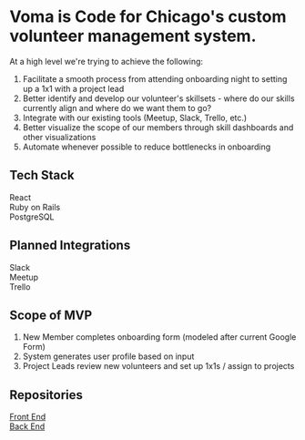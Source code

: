 # Voma is Code for Chicago's custom **vo**lunteer **ma**nagement system.

At a high level we're trying to achieve the following:
1. Facilitate a smooth process from attending onboarding night to setting up a 1x1 with a project lead
2. Better identify and develop our volunteer's skillsets - where do our skills currently align and where do we want them to go?
3. Integrate with our existing tools (Meetup, Slack, Trello, etc.)
4. Better visualize the scope of our members through skill dashboards and other visualizations
5. Automate whenever possible to reduce bottlenecks in onboarding 

## Tech Stack

React  
Ruby on Rails  
PostgreSQL  

## Planned Integrations 
Slack  
Meetup  
Trello  

## Scope of MVP

1. New Member completes onboarding form (modeled after current Google Form)
2. System generates user profile based on input
3. Project Leads review new volunteers and set up 1x1s / assign to projects

## Repositories
[Front End](https://github.com/Code-For-Chicago/Voma-frontend)  
[Back End](https://github.com/Code-For-Chicago/Voma-backend)